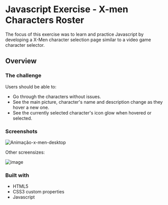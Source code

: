 # Javascript Exercise - X-men Characters Roster
The focus of this exercise was to learn and practice Javascript by developing a X-Men character selection page similar to a video game character selector. 

## Overview

### The challenge

Users should be able to:

- Go through the characters without issues. 
- See the main picture, character's name and description change as they hover a new one.
- See the currently selected character's icon glow when hovered or selected. 

### Screenshots

![Animação-x-men-desktop](https://github.com/igorcascimiro/xmen-character-selector/assets/138637092/9d21ae5f-b4ff-46df-887a-2a998e8e5844)

Other screensizes:

![image](https://github.com/igorcascimiro/xmen-character-selector/assets/138637092/430db35e-26f9-41c8-bc52-4693d749b867)

### Built with

- HTML5
- CSS3 custom properties
- Javascript
